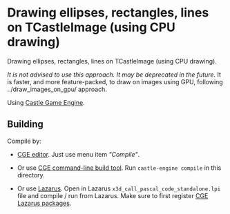# Drawing ellipses, rectangles, lines on TCastleImage (using CPU drawing)

Drawing ellipses, rectangles, lines on TCastleImage (using CPU drawing).

_It is not advised to use this approach. It may be deprecated in the future._
It is faster, and more feature-packed, to draw on images using GPU,
following ../draw_images_on_gpu/ approach.

Using [Castle Game Engine](https://castle-engine.io/).

## Building

Compile by:

- [CGE editor](https://castle-engine.io/manual_editor.php). Just use menu item _"Compile"_.

- Or use [CGE command-line build tool](https://castle-engine.io/build_tool). Run `castle-engine compile` in this directory.

- Or use [Lazarus](https://www.lazarus-ide.org/). Open in Lazarus `x3d_call_pascal_code_standalone.lpi` file and compile / run from Lazarus. Make sure to first register [CGE Lazarus packages](https://castle-engine.io/lazarus).
